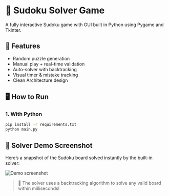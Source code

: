 # 🧩 Sudoku Solver Game

A fully interactive Sudoku game with GUI built in Python using Pygame and Tkinter.

## 🚀 Features
- Random puzzle generation
- Manual play + real-time validation
- Auto-solver with backtracking
- Visual timer & mistake tracking
- Clean Architecture design

## 🖥️ How to Run

### 1. With Python
```bash
pip install -r requirements.txt
python main.py
```



## 📸 Solver Demo Screenshot
Here’s a snapshot of the Sudoku board solved instantly by the built-in solver:


![Demo screenshot](https://github.com/user-attachments/assets/9dea51a4-0edc-4e36-95b4-e362bdb22662)


> 🧠 The solver uses a backtracking algorithm to solve any valid board within milliseconds!
